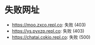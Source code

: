 # 失败网址
- https://moo.zxco.repl.co: 失败 (403)
- https://ys.pyxzp.repl.co: 失败 (403)
- https://chatai.cokio.repl.co: 失败 (500)
